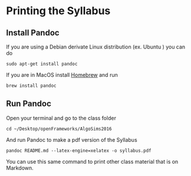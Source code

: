 # Printing the Syllabus

## Install Pandoc

If you are using a Debian derivate Linux distribution (ex. Ubuntu ) you can do 

	sudo apt-get install pandoc

If you are in MacOS install [Homebrew](http://brew.sh/) and run 

	brew install pandoc

## Run Pandoc

Open your terminal and go to the class folder

	cd ~/Desktop/openFrameworks/AlgoSims2016

And run Pandoc to make a pdf version of the Syllabus

	pandoc README.md --latex-engine=xelatex -o syllabus.pdf

You can use this same command to print other class material that is on Markdown.
 